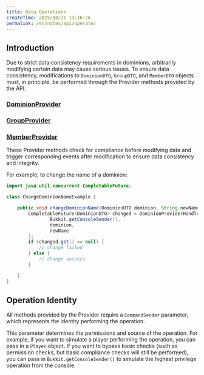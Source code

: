 ```yaml
---
title: Data Operations
createTime: 2025/08/21 13:16:26
permalink: /en/notes/api/operate/
---
```


## Introduction

Due to strict data consistency requirements in dominions, arbitrarily modifying certain data may cause serious issues.
To ensure data consistency, modifications to `DominionDTO`, `GroupDTO`, and `MemberDTO` objects
must, in principle, be performed through the Provider methods provided by the API.

### [DominionProvider](https://lunadeermc.github.io/DominionAPI/cn/lunadeer/dominion/providers/DominionProvider.html)
### [GroupProvider](https://lunadeermc.github.io/DominionAPI/cn/lunadeer/dominion/providers/GroupProvider.html)
### [MemberProvider](https://lunadeermc.github.io/DominionAPI/cn/lunadeer/dominion/providers/MemberProvider.html)

These Provider methods check for compliance before modifying data and trigger corresponding events after modification to
ensure data consistency and integrity.

For example, to change the name of a dominion:

```java
import java.util.concurrent.CompletableFuture;

class ChangeDominionNameExample {

    public void changeDominionName(DominionDTO dominion, String newName) {
        CompletableFuture<DominionDTO> changed = DominionProviderHandler.getInstance().renameDominion(
                Bukkit.getConsoleSender(),
                dominion,
                newName
        );
        if (changed.get() == null) {
            // change failed
        } else {
            // change success
        }

    }
}
```

## Operation Identity

All methods provided by the Provider require a `CommandSender` parameter, which represents the identity performing the
operation.

This parameter determines the permissions and source of the operation. For example, if you want to simulate a player
performing the operation, you can pass in a `Player` object.
If you want to bypass basic checks (such as permission checks, but basic compliance checks will still be performed), you
can pass in `Bukkit.getConsoleSender()` to simulate the highest privilege operation from the console.